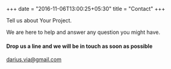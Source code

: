 +++
date = "2016-11-06T13:00:25+05:30"
title = "Contact"
+++

Tell us about Your Project.

We are here to help and answer any question you might have.

#### Drop us a line and we will be in touch as soon as possible

<a href="mailto:darius.via@gmail.com">darius.via@gmail.com</a>